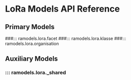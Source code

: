 <!--
SPDX-FileCopyrightText: Magenta ApS <https://magenta.dk>
SPDX-License-Identifier: MPL-2.0
-->

# LoRa Models API Reference

## Primary Models
###::: ramodels.lora.facet
###::: ramodels.lora.klasse
###::: ramodels.lora.organisation

## Auxiliary Models
### ::: ramodels.lora._shared
